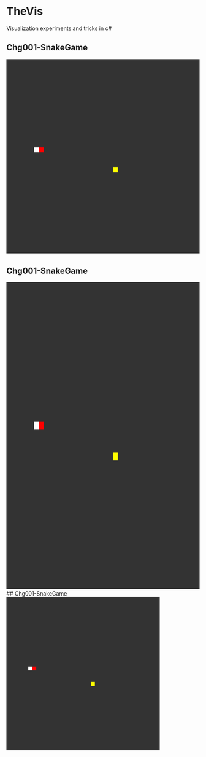 # TheVis
Visualization experiments and tricks in c#
## Chg001-SnakeGame
![Alt Text](Demos/Chg001-SnakeGame.gif)
## Chg001-SnakeGame
<img src="Demos/Chg001-SnakeGame.gif" width="800" height="800">
## Chg001-SnakeGame
<img src="Demos/Chg001-SnakeGame.gif" width="400" height="400">